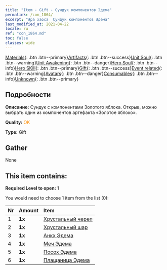 ```yaml
---
title: "Item - Gift - Сундук компонентов Эдема"
permalink: /con_1864/
excerpt: "Эра хаоса  Сундук компонентов Эдема"
last_modified_at: 2021-04-22
locale: ru
ref: "con_1864.md"
toc: false
classes: wide
---
```

 [Materials](/ItemsRU/){: .btn .btn--primary}[Artifacts](/ItemsRU/Artifacts/){: .btn .btn--success}[Unit Soul](/ItemsRU/UnitSoul/){: .btn .btn--warning}[Unit Awakening](/ItemsRU/UnitAwakening/){: .btn .btn--danger}[Hero Soul](/ItemsRU/HeroSoul/){: .btn .btn--info}[Hero SKill](/ItemsRU/HeroSkill/){: .btn .btn--primary}[Gift](/ItemsRU/Gift/){: .btn .btn--success}[Event related](/ItemsRU/Events/){: .btn .btn--warning}[Avatars](/ItemsRU/Avatars/){: .btn .btn--danger}[Consumables](/ItemsRU/Consumables/){: .btn .btn--info}[Unknown](/ItemsRU/Unknown/){: .btn .btn--primary}

## Подробности
 **Описание:** Сундук с компонентами Золотого яблока. Открыв, можно выбрать один из компонентов артефакта «Золотое яблоко».

 **Quality:** <span style="color: #FF8C00">OK</span>

 **Type:** Gift

## Gather

  None

## This item contains:

 **Required Level to open:** 1

 You would need to choose 1 item from the list (0):

  | Nr | Amount |     Item    |
  |:---|:-------|:------------|
  | 1 |  **1x** | [Хрустальный череп](/ru/Items/art_182/) |  | 
  | 2 |  **1x** | [Хрустальный шар](/ru/Items/art_183/) |  | 
  | 3 |  **1x** | [Анкх Эдема](/ru/Items/art_184/) |  | 
  | 4 |  **1x** | [Меч Эдема](/ru/Items/art_185/) |  | 
  | 5 |  **1x** | [Посох Эдема](/ru/Items/art_186/) |  | 
  | 6 |  **1x** | [Плащаница Эдема](/ru/Items/art_187/) |  | 

